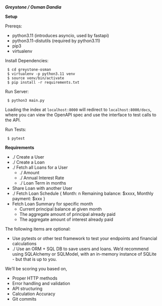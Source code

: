 ***Greystone / Osman Dandia***

**Setup**

Prereqs:
 * python3.11 (introduces asyncio, used by fastapi)
 * python3.11-distutils (required by python3.11)
 * pip3
 * virtualenv

Install Dependencies:
```
 $ cd greystone-osman
 $ virtualenv -p python3.11 venv
 $ source venv/bin/activate
 $ pip install -r requirements.txt
```

Run Server:  
```
 $ python3 main.py
```
 
Loading the index at `localhost:8000` will redirect to `localhost:8000/docs`, where you can view the OpenAPI spec and use the interface to test calls to the API. 
 
Run Tests:
```
 $ pytest 
```
 
 
**Requirements** 
* ./ Create a User
* ./ Create a Loan
* ./ Fetch all Loans for a User
    * ./ Amount
    * ./ Annual Interest Rate
    * ./ Loan Term in months
* Share Loan with another User
* ./ Fetch Loan Schedule
    {
        Month: n
        Remaining balance: $xxxx,
        Monthly payment: $xxx
    }
* Fetch Loan Summary for specific month
    * Current principal balance at given month
    * The aggregate amount of principal already paid
    * The aggregate amount of interest already paid

The following items are optional:
- Use pytests or other test framework to test your endpoints and
financial calculations
- ./ Use an ORM + SQL DB to save users and loans. We’d recommend using
SQLAlchemy or SQLModel, with an in-memory instance of SQLite -
but that is up to you.

We’ll be scoring you based on,
- Proper HTTP methods
- Error handling and validation
- API structuring
- Calculation Accuracy
- Git commits